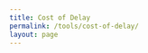 ```yaml
---
title: Cost of Delay
permalink: /tools/cost-of-delay/
layout: page
---
```


<script src="//cdn.jsdelivr.net/jstat/latest/jstat.min.js" crossorigin="anonymous"></script>
<script type="text/javascript" src="https://www.gstatic.com/charts/loader.js"></script>
<script type="text/javascript">
  google.charts.load('current', {'packages':['corechart']});
  google.charts.setOnLoadCallback(drawChart);

  var weeks = 50;
  var work = 20;
  var income = weeks - work;
  var costPerWeek = 1000;

  function drawChart() {
    var data = new google.visualization.DataTable();
    data.addColumn('number', 'X');
    data.addColumn('number', 'Zero Delay');

    var workGraph = jStat( 0, work, work + 1, function(x) {
        return [ x, -100 ];
    })[0];
    data.addRows(workGraph);

    var gammaGraph = jStat( 0, income, income + 1, function(x) {
        return [ work + x, jStat.gamma.pdf( x, 7.5, 1.5) * 10000 ];
    })[0];
    data.addRows(gammaGraph);

    var options = {
      title: 'Company Performance',
      curveType: 'function',
      legend: { position: 'bottom' }
    };

    var chart = new google.visualization.LineChart(document.getElementById('curve_chart'));

    chart.draw(data, options);
  }
</script>
<div id="curve_chart" style="width: 900px; height: 500px"></div>
